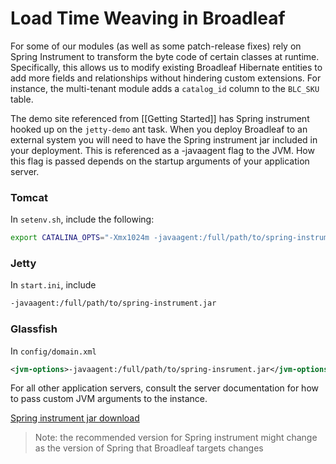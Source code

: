 # Load Time Weaving in Broadleaf

For some of our modules (as well as some patch-release fixes) rely on Spring Instrument to transform the byte code of certain classes at runtime. Specifically, this allows us to modify existing Broadleaf Hibernate entities to add more fields and relationships without hindering custom extensions. For instance, the multi-tenant module adds a `catalog_id` column to the `BLC_SKU` table.

The demo site referenced from [[Getting Started]] has Spring instrument hooked up on the `jetty-demo` ant task. When you deploy Broadleaf to an external system you will need to have the Spring instrument jar included in your deployment. This is referenced as a -javaagent flag to the JVM. How this flag is passed depends on the startup arguments of your application server.

### Tomcat

In `setenv.sh`, include the following:

```bash
export CATALINA_OPTS="-Xmx1024m -javaagent:/full/path/to/spring-instrument.jar"
```

### Jetty

In `start.ini`, include

```bash
-javaagent:/full/path/to/spring-instrument.jar
```

### Glassfish

In `config/domain.xml`

```xml
<jvm-options>-javaagent:/full/path/to/spring-insrument.jar</jvm-options>
```

For all other application servers, consult the server documentation for how to pass custom JVM arguments to the instance.

[Spring instrument jar download](https://github.com/BroadleafCommerce/DemoSite/raw/master/lib/spring-instrument-3.2.2.RELEASE.jar)

> Note: the recommended version for Spring instrument might change as the version of Spring that Broadleaf targets changes
